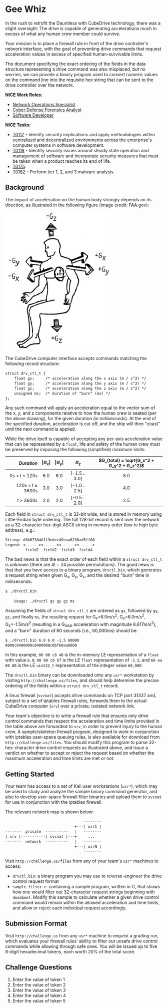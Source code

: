 # Gee Whiz

In the rush to retrofit the Dauntless with CubeDrive technology, there was a slight oversight: The drive is capable of generating accelerations much in excess of what any human crew member could survive.

Your mission is to place a firewall rule in front of the drive controller's network interface, with the goal of preventing drive commands that request acceleration values in excess of specified human-survivable limits.

The document specifying the exact ordering of the fields in the data structure representing a drive command was also misplaced, but no worries, we can provide a binary program used to convert numeric values on the command line into the requisite hex string that can be sent to the drive controller over the network.

**NICE Work Roles:**
- [Network Operations Specialist](https://niccs.cisa.gov/workforce-development/nice-framework)
- [Cyber Defense Forensics Analyst](https://niccs.cisa.gov/workforce-development/nice-framework)
- [Software Developer](https://niccs.cisa.gov/workforce-development/nice-framework)

**NICE Tasks:**
- [T0117](https://niccs.cisa.gov/workforce-development/nice-framework) - Identify security implications and apply methodologies within centralized and decentralized environments across the enterprise's computer systems in software development.
- [T0118](https://niccs.cisa.gov/workforce-development/nice-framework) - Identify security issues around steady state operation and management of software and incorporate security measures that must be taken when a product reaches its end of life.
- [T0175](https://niccs.cisa.gov/workforce-development/nice-framework).
- [T0182](https://niccs.cisa.gov/workforce-development/nice-framework) - Perform tier 1, 2, and 3 malware analysis.

## Background

The impact of acceleration on the human body strongly depends on its direction, as illustrated in the following figure (image credit: FAA.gov):

![G axes impacting human crew](./g_vec.png "Image credit: FAA.gov")

The CubeDrive computer interface accepts commands matching the following record structure:

```
struct drv_ctl_t {
	float gx;     /* acceleration along the x axis (m / s^2) */
	float gy;     /* acceleration along the y axis (m / s^2) */
	float gz;     /* acceleration along the z axis (m / s^2) */
	unsigned ms;  /* duration of "burn" (ms) */
};
```

Any such command will apply an acceleration equal to the vector sum of the x, y, and z components relative to how the human crew is seated (per the
above drawing), for the given duration (in milliseconds). At the end of the specified duration, acceleration is cut off, and the ship will then "coast" until the next command is applied.

While the drive itself is capable of accepting any per-axis acceleration value that can be represented by a `float`, life and safety of the human
crew must be preserved by imposing the following (simplified) maximum limits:

| $Duration$ | &#124;$G_x$&#124; | &#124;$G_y$&#124; | $G_z$ | $G_{total} = \sqrt{G_x^2 + G_y^2 + G_z^2}$ |
| -------------------: | :---: | :---: | :-----------: | :---: |
|    0s < t &leq; 120s |  6.0  |  6.0  | [-1.5 .. 3.0] |  8.0  |
| 120s < t &leq; 3600s |  3.0  |  3.0  | [-1.0 .. 2.5] |  4.0  |
|            t > 3600s |  2.0  |  2.0  | [-0.5 .. 2.0] |  2.5  |

Each field in `struct drv_ctl_t` is 32-bit wide, and is stored in memory using Little-Endian byte ordering. The full 128-bit record is sent over the network as a 32-character hex-digit ASCII string in memory order (low to high byte address), e.g.:

```
String: d3b07384d113edec49eaa6238ad5ff00
Legend: <------><------><------><------>
         field1  field2  field3  field4
```

The bad news is that the exact order of each field within a `struct drv_ctl_t` is unknown (there are 4! = 24 possible permutations). The good news is that that you have access to a binary program, `drvctl.bin`, which generates a request string when given G<sub>x</sub>, G<sub>y</sub>, G<sub>z</sub>, and the desired "burn" time in milliseconds:

```
$ ./drvctl.bin

	Usage: ./drvctl gx gy gz ms
```

Assuming the fields of `struct drv_ctl_t` are ordered as `gx`, followed by `gy`, `gz`, and finally `ms`, the resulting request for G<sub>x</sub>=6.0m/s<sup>2</sup>, G<sub>y</sub>=6.0m/s<sup>2</sup>, G<sub>z</sub>=-1.5m/s<sup>2</sup> (resulting in a G<sub>total</sub> acceleration with magnitude 8.617m/s<sup>2</sup>), and a "burn" duration of 60 seconds (i.e., 60,000ms) should be:

```
$ ./drvctl.bin 6.0 6.0 -1.5 60000
0000c0400000c0400000c0bf60ea0000
```

In this example, `00 00 c0 40` is the in-memory LE representation of a `float` with value `6.0`; `00 00 c0 bf` is the LE `float` representation of `-1.5`; and `60 ea 00 00` is the LE `uint32_t` representation of the integer value `60,000`.

The `drvctl.bin` binary can be downloaded onto any `usr*` workstation by visiting `http://challenge.us/files`, and should help determine the precise ordering of the fields within a `struct drv_ctl_t` record.

A linux firewall (`svcnat`) accepts drive commands on TCP port 31337 and, subject to a set of iptables firewall rules, forwards them to the actual
CubeDrive computer (`srv`) over a private, isolated network link.

Your team's objective is to write a firewall rule that ensures only drive control commands that respect the acceleration and time limits provided in the table above are forwarded to `srv`, in order to prevent injury to the human crew. A sample/skeleton firewall program, designed to work in conjunction with iptables user-space queuing rules, is also available for download from `http://challenge.us/files`. You should modify this program
to parse 32-hex-character drive control requests as illustrated above, and issue a verdict on whether to accept or reject the request based on whether the maximum acceleration and time limits are met or not.

## Getting Started

Your team has access to a set of Kali user workstations (`usr*`), which may be used to study and analyze the sample binary command generator, and also to develop user-space firewall filter binaries and upload them to `svcnat` for use in conjunction with the iptables firewall.

The relevant network map is shown below:

```
                                   --------
                               +---| usr1 |
-------  private  ----------   |   --------
| srv |-----------| svcnat |---+     ...
-------  network  ----------   |   --------
                               +---| usrN |
                                   --------
```

Visit `http://challenge.us/files` from any of your team's `usr*` machines to access:

  - `drvctl.bin`: a binary program you may use to reverse-engineer the drive
    control request format
  - `sample_filter.c`: containing a sample program, written in C, that shows
    how one would filter out 32-character request strings beginning with
    `deadbeef`. Modify this sample to calculate whether a given drive control
    command would remain within the allowed acceleration and time limits, and
    allow or reject each individual request accordingly.

## Submission Format

Visit `http://challenge.us` from any `usr*` machine to request a grading run, which evaluates your firewall rules' ability to filter out unsafe drive
control commands while allowing through safe ones. You will be issued up to five 8-digit hexadecimal tokens, each worth 20% of the total score.

## Challenge Questions

1. Enter the value of token 1  
2. Enter the value of token 2  
3. Enter the value of token 3  
4. Enter the value of token 4  
5. Enter the value of token 5
